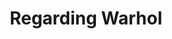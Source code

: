 ---
ee_id_show: '2848'
title: Regarding Warhol
url: regarding-warhol
live_url:
year: '2013'
venue: Warhol Museum
state_country: Pittsburgh
type:
dates:
wwwnews:
wwweblast:
pitch: Silver Clouds, Super Mario Clouds ;-),,
ps:
download:
layout: shows
---